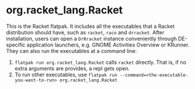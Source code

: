 # org.racket_lang.Racket

This is the Racket flatpak. It includes all the executables that a Racket
distribution should have, such as `racket`, `raco` and `drracket`. After
installation, users can open a `DrRracket` instance conveniently through
DE-specific application launchers, e.g. GNOME Activities Overview or
KRunner. They can also run the executables at a command line:

1. `flatpak run org.racket_lang.Racket` calls `racket` directly. That is, if no
   extra arguments are provides, a repl gets open.
2. To run other executables, use `flatpak run
   --command=<the-executable-you-want-to-run> org.racket_lang.Racket`
